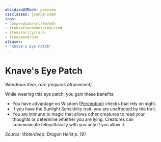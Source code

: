 ```yaml
---
obsidianUIMode: preview
cssclasses: json5e-item
tags:
- compendium/src/5e/wdh
- item/attunement/required
- item/rarity/rare
- item/wondrous
aliases: 
- "Knave's Eye Patch"
---
```

# Knave's Eye Patch
*Wondrous Item, rare (requires attunement)*  


While wearing this eye patch, you gain these benefits:

- You have advantage on Wisdom ([Perception](/3-Mechanics/CLI/rules/skills.md#Perception)) checks that rely on sight.  
- If you have the Sunlight Sensitivity trait, you are unaffected by the trait.  
- You are immune to magic that allows other creatures to read your thoughts or determine whether you are lying. Creatures can communicate telepathically with you only if you allow it.  

*Source: Waterdeep: Dragon Heist p. 191*